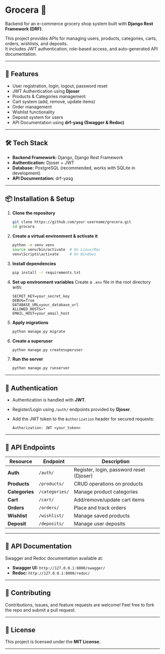 # Grocera 🛒  
Backend for an e-commerce grocery shop system built with **Django Rest Framework (DRF)**.  

This project provides APIs for managing users, products, categories, carts, orders, wishlists, and deposits.  
It includes JWT authentication, role-based access, and auto-generated API documentation.  

---

## 🚀 Features
- User registration, login, logout, password reset  
- JWT Authentication using **Djoser**  
- Products & Categories management  
- Cart system (add, remove, update items)  
- Order management  
- Wishlist functionality  
- Deposit system for users  
- API Documentation using **drf-yasg (Swagger & Redoc)**  

---

## 🛠️ Tech Stack
- **Backend Framework:** Django, Django Rest Framework  
- **Authentication:** Djoser + JWT  
- **Database:** PostgreSQL (recommended, works with SQLite in development)  
- **API Documentation:** drf-yasg  


---

## 📦 Installation & Setup

1. **Clone the repository**
   ```bash
   git clone https://github.com/your-username/grocera.git
   cd grocera
    ````

2. **Create a virtual environment & activate it**

   ```bash
   python -m venv venv
   source venv/bin/activate  # On Linux/Mac
   venv\Scripts\activate     # On Windows
   ```

3. **Install dependencies**

   ```bash
   pip install -r requirements.txt
   ```

4. **Set up environment variables**
   Create a `.env` file in the root directory with:

   ```env
   SECRET_KEY=your_secret_key
   DEBUG=True
   DATABASE_URL=your_database_url
   ALLOWED_HOSTS=*
   EMAIL_HOST=your_email_host
   ```

5. **Apply migrations**

   ```bash
   python manage.py migrate
   ```

6. **Create a superuser**

   ```bash
   python manage.py createsuperuser
   ```

7. **Run the server**

   ```bash
   python manage.py runserver
   ```

---

## 🔑 Authentication

* Authentication is handled with **JWT**.
* Register/Login using `/auth/` endpoints provided by **Djoser**.
* Add the JWT token to the `Authorization` header for secured requests:

  ```
  Authorization: JWT <your_token>
  ```

---

## 📌 API Endpoints

| Resource       | Endpoint       | Description                              |
| -------------- | -------------- | ---------------------------------------- |
| **Auth**       | `/auth/`       | Register, login, password reset (Djoser) |
| **Products**   | `/products/`   | CRUD operations on products              |
| **Categories** | `/categories/` | Manage product categories                |
| **Cart**       | `/cart/`       | Add/remove/update cart items             |
| **Orders**     | `/orders/`     | Place and track orders                   |
| **Wishlist**   | `/wishlist/`  | Manage saved products                    |
| **Deposit**    | `/deposits/`    | Manage user deposits                     |

---

## 📖 API Documentation

Swagger and Redoc documentation available at:

* **Swagger UI:** `http://127.0.0.1:8000/swagger/`
* **Redoc:** `http://127.0.0.1:8000/redoc/`

---

## 🤝 Contributing

Contributions, issues, and feature requests are welcome!
Feel free to fork the repo and submit a pull request.

---

## 📜 License

This project is licensed under the **MIT License**.

---


